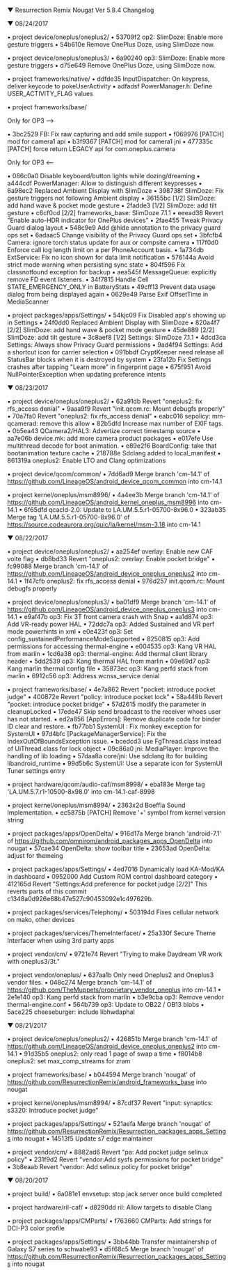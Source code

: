 
 ▼ Resurrection Remix Nougat Ver 5.8.4 Changelog


 ▼ 08/24/2017


 ▪ project device/oneplus/oneplus2/
 ▪ 53709f2 op2: SlimDoze: Enable more gesture triggers
 ▪ 54b610e Remove OnePlus Doze, using SlimDoze now.

 ▪ project device/oneplus/oneplus3/
 ▪ 6a90240 op3: SlimDoze: Enable more gesture triggers
 ▪ d75e649 Remove OnePlus Doze, using SlimDoze now.

  ▪ project frameworks/native/
  ▪ ddfde35 InputDispatcher: On keypress, deliver keycode to pokeUserActivity
  ▪ adfadsf PowerManager.h: Define USER_ACTIVITY_FLAG values

  ▪ project frameworks/base/
 
 Only for OP3 -->
 
 ▪ 3bc2529 FB: Fix raw capturing and add smile support
 ▪ f069976 [PATCH] mod for camera1 api
 ▪ b3f9367 [PATCH] mod for camera1 jni
 ▪ 477335c [PATCH] force return LEGACY api for com.oneplus.camera
 
 Only for OP3 <--
 
 ▪ 086c0a0 Disable keyboard/button lights while dozing/dreaming
 ▪ a444cdf PowerManager: Allow to distinguish different keypresses
 ▪ 6a98ec2 Replaced Ambient Display with  SlimDoze
 ▪ 398738f SlimDoze: Fix gesture triggers not following Ambient display
 ▪ 36155bc [1/2] SlimDoze: add hand wave & pocket mode gesture
 ▪ 2fadde3 [1/2] SlimDoze: add tilt gesture
 ▪ c6cf0cd [2/2] frameworks_base: SlimDoze 7.1.1
 ▪ eeead38 Revert "Enable auto-HDR indicator for OnePlus devices"
 ▪ 2fae455 Tweak Privacy Guard dialog layout
 ▪ 548c9e9 Add @hide annotation to the privacy guard ops set
 ▪ 6adaac5 Change visibility of the Privacy Guard ops set
 ▪ 3bfcfb4 Camera: ignore torch status update for aux or compsite camera
 ▪ 117f0d0 Enforce call log length limit on a per PhoneAccount basis.
 ▪ 1a734db ExtService: Fix no icon shown for data limit notification
 ▪ 576144a Avoid strict mode warning when persisting sync state
 ▪ 804f596 Fix classnotfound exception for backup
 ▪ aea545f MessageQueue: explicitly remove FD event listeners.
 ▪ 34f7815 Handle Cell STATE_EMERGENCY_ONLY in BatteryStats
 ▪ 49cff13 Prevent data usage dialog from being displayed again
 ▪ 0629e49 Parse Exif OffsetTime in MediaScanner

 ▪ project packages/apps/Settings/
 ▪ 54kjc09 Fix Disabled app's showing up in Settings
 ▪ 24f0dd0 Replaced Ambient Display with SlimDoze
 ▪ 820a4f7 [2/2] SlimDoze: add hand wave & pocket mode gesture
 ▪ 45de889 [2/2] SlimDoze: add tilt gesture
 ▪ 3c8aef8 [1/2] Settings: SlimDoze 7.1.1
 ▪ 4dcd3ca Settings: Always show Privacy Guard permissions
 ▪ 9ad4f94 Settings: Add a shortcut icon for carrier selection
 ▪ 091bbdf CryptKeeper need release all StatusBar blocks when it is destroyed by system
 ▪ 23fa12b Fix Settings crashes after tapping "Learn more" in fingerprint page
 ▪ 675f951 Avoid NullPointerException when updating preference intents

 ▼ 08/23/2017


 ▪ project device/oneplus/oneplus2/
 ▪ 62a91db Revert "oneplus2: fix rfs_access denial"
 ▪ 9aaa9f9 Revert "init.qcom.rc: Mount debugfs properly"
 ▪ 70a7fa0 Revert "oneplus2: fix rfs_access denial"
 ▪ eabc016 sepolicy: mm-qcamerad: remove this allow
 ▪ 82b5dfd Increase max number of EXIF tags.
 ▪ 0b5ea43 QCamera2/HAL3: Advertize correct timestamp source
 ▪ aa7e06b device.mk: add more camera product packages
 ▪ e017efe Use multithread decode for boot animation.
 ▪ e89e2f6 BoardConfig: take that bootanimation texture cache
 ▪ 218788e Sdclang added to local_manifest
 ▪ 861319a oneplus2: Enable LTO and Clang optimizations

 ▪ project device/qcom/common/
 ▪ 7dd6ad9 Merge branch 'cm-14.1' of https://github.com/LineageOS/android_device_qcom_common into cm-14.1

 ▪ project kernel/oneplus/msm8996/
 ▪ 4a4ee3b Merge branch 'cm-14.1' of https://github.com/LineageOS/android_kernel_oneplus_msm8996 into cm-14.1
 ▪ 6f65dfd qcacld-2.0: Update to LA.UM.5.5.r1-05700-8x96.0
 ▪ 323ab35 Merge tag 'LA.UM.5.5.r1-05700-8x96.0' of https://source.codeaurora.org/quic/la/kernel/msm-3.18 into cm-14.1


 ▼ 08/22/2017


 ▪ project device/oneplus/oneplus2/
 ▪ aa254ef overlay: Enable new CAF volte flag
 ▪ db8bd33 Revert "oneplus2: overlay: Enable pocket bridge"
 ▪ fc99088 Merge branch 'cm-14.1' of https://github.com/LineageOS/android_device_oneplus_oneplus2 into cm-14.1
 ▪ 1f47cfb oneplus2: fix rfs_access denial
 ▪ 976d257 init.qcom.rc: Mount debugfs properly

 ▪ project device/oneplus/oneplus3/
 ▪ ba01df9 Merge branch 'cm-14.1' of https://github.com/LineageOS/android_device_oneplus_oneplus3 into cm-14.1
 ▪ e9af47b op3: Fix 3T front camera crash with Snap
 ▪ aa1d874 op3: Add VR-ready power HAL
 ▪ 72ddc7a op3: Added Sustained and VR perf mode powerhints in xml
 ▪ e0e423f op3: Set config_sustainedPerformanceModeSupported
 ▪ 8250815 op3: Add permissions for accessing thermal-engine
 ▪ e004535 op3: Kang VR HAL from marlin
 ▪ 1cd6a38 op3: thermal-engine: Add thermal client library header
 ▪ 5dd2539 op3: Kang thermal HAL from marlin
 ▪ 09e69d7 op3: Kang marlin thermal config file
 ▪ 35873ec op3: Kang perfd stack from marlin
 ▪ 6912c56 op3: Address wcnss_service denial

 ▪ project frameworks/base/
 ▪ 4e7a862 Revert "pocket: introduce pocket judge"
 ▪ 400872e Revert "policy: introduce pocket lock"
 ▪ 58a449b Revert "pocket: introduce pocket bridge"
 ▪ 57d2615 modify the parameter in cleanupLocked
 ▪ 17ede47 Skip send broadcast to the receiver whoes user has not started.
 ▪ ed2a856 [AppErrors]: Remove duplicate code for binder ID clear and restore.
 ▪ fb77bb1 SystemUI : Fix monkey exception for SystemUI
 ▪ 97d4bfc [PackageManagerService]: Fix the IndexOutOfBoundsException issue.
 ▪ bcedcd3 use FgThread.class instead of UiThread.class for lock object
 ▪ 09c86a0 jni: MediaPlayer: Improve the handling of lib loading
 ▪ 57daa8a core/jni: Use sdclang lto for building libandroid_runtime
 ▪ 99d5b6c SystemUI: Use a separate icon for SystemUI Tuner settings entry

 ▪ project hardware/qcom/audio-caf/msm8998/
 ▪ eba183e Merge tag 'LA.UM.5.7.r1-10500-8x98.0' into cm-14.1-caf-8998

 ▪ project kernel/oneplus/msm8994/
 ▪ 2363x2d Boeffla Sound Implementation.
 ▪ ec5875b [PATCH] Remove '+' symbol from kernel version string

 ▪ project packages/apps/OpenDelta/
 ▪ 916d17a Merge branch 'android-7.1' of https://github.com/omnirom/android_packages_apps_OpenDelta into nougat
 ▪ 57cae34 OpenDelta: show toolbar title
 ▪ 23653ad OpenDelta: adjust for themeing

 ▪ project packages/apps/Settings/
 ▪ 4ed7016 Dynamically load KA-Mod/KA in dashboard
 ▪ 0952000 Add Custom ROM control dashboard category
 ▪ 412165d Revert "Settings:Add preference for pocket judge [2/2]" This reverts parts of this commit c1348a0d926e68b47e527c90453092e1c497629b.

 ▪ project packages/services/Telephony/
 ▪ 503194d Fixes cellular network on mako, other devices

 ▪ project packages/services/ThemeInterfacer/
 ▪ 25a330f Secure Theme Interfacer when using 3rd party apps

 ▪ project vendor/cm/
 ▪ 9721e74 Revert "Trying to make Daydream VR work with oneplus3/3t."

 ▪ project vendor/oneplus/
 ▪ 637aa1b Only need Oneplus2 and Oneplus3 vendor files.
 ▪ 048c274 Merge branch 'cm-14.1' of https://github.com/TheMuppets/proprietary_vendor_oneplus into cm-14.1
 ▪ 2e1e140 op3: Kang perfd stack from marlin
 ▪ b3e9cba op3: Remove vendor thermal-engine.conf
 ▪ 564b739 op3: Update to OB22 / OB13 blobs
 ▪ 5ace225 cheeseburger: include libhwdaphal

 ▼ 08/21/2017


 ▪ project device/oneplus/oneplus2/
 ▪ 426851b Merge branch 'cm-14.1' of https://github.com/LineageOS/android_device_oneplus_oneplus2 into cm-14.1
 ▪ 91d35b5 oneplus2: only read 1 page of swap a time
 ▪ f8014b8 oneplus2: set max_comp_streams for zram

 ▪ project frameworks/base/
 ▪ b044594 Merge branch 'nougat' of https://github.com/ResurrectionRemix/android_frameworks_base into nougat

 ▪ project kernel/oneplus/msm8994/
 ▪ 87cdf37 Revert "input: synaptics: s3320: Introduce pocket judge"

 ▪ project packages/apps/Settings/
 ▪ 521aefa Merge branch 'nougat' of https://github.com/ResurrectionRemix/Resurrection_packages_apps_Settings into nougat
 ▪ 14513f5 Update s7 edge maintainer

 ▪ project vendor/cm/
 ▪ 8882ad6 Revert "pa: Add pocket judge selinux policy"
 ▪ 231f9d2 Revert "vendor:Add sysfs permissions for pocket bridge"
 ▪ 3b8eaab Revert "vendor: Add selinux policy for pocket bridge"

 ▼ 08/20/2017


 ▪ project build/
 ▪ 6a081e1 envsetup: stop jack server once build completed

 ▪ project hardware/ril-caf/
 ▪ d8290dd ril: Allow targets to disable Clang

 ▪ project packages/apps/CMParts/
 ▪ f763660 CMParts: Add strings for DCI-P3 color profile

 ▪ project packages/apps/Settings/
 ▪ 3bb44bb Transfer maintainership of Galaxy S7 series to schwabe93
 ▪ d5f68c5 Merge branch 'nougat' of https://github.com/ResurrectionRemix/Resurrection_packages_apps_Settings into nougat
